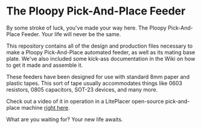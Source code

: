# The Ploopy Pick-And-Place Feeder

By some stroke of luck, you've made your way here. The Ploopy Pick-And-Place Feeder. Your life will never be the same.

This repository contains all of the design and production files necessary to make a Ploopy Pick-And-Place automated feeder, as well as its mating base plate. We've also included some kick-ass documentation in the Wiki on how to get it made and assemble it.

These feeders have been designed for use with standard 8mm paper and plastic tapes. This sort of tape usually accommodates things like 0603 resistors, 0805 capacitors, SOT-23 devices, and many more.

Check out a video of it in operation in a LitePlacer open-source pick-and-place machine [right here](https://www.youtube.com/watch?v=qa37CS5gLkE).

What are you waiting for? Your new life awaits.
